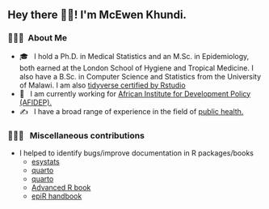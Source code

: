 <h2> Hey there 👋🏾! I'm McEwen Khundi.</h2>

<h3> 👨🏻‍💻 &nbsp;About Me </h3>

- 🎓 &nbsp; I hold a Ph.D. in Medical Statistics and an M.Sc. in Epidemiology, both earned at the London School of Hygiene and Tropical Medicine. I also have a B.Sc. in Computer Science and Statistics from the University of Malawi. I am also [tidyverse certified by Rstudio](https://education.rstudio.com/trainers/people/khundi+mcewen/)
- 💼 &nbsp; I am currently working for [African Institute for Development Policy (AFIDEP).](https://www.afidep.org/staff/mcewen-khundi/)
- ✍️ &nbsp; I have a broad range of experience in the field of [public health.](https://mcewenkhundi.github.io/mcewenkhundi/publications.html)

<h3> 👨🏻‍💻 &nbsp; Miscellaneous contributions </h3>

- I helped to identify bugs/improve documentation in R packages/books
  - [esystats](https://github.com/easystats/insight/issues/415)
  - [quarto](https://github.com/quarto-dev/quarto-cli/discussions/755)
  - [quarto](https://github.com/quarto-dev/quarto-cli/discussions/773)
  - [Advanced R book](https://github.com/mcewenkhundi/adv-r)
  - [epiR handbook](https://github.com/appliedepi/epiRhandbook_eng/issues/108)







